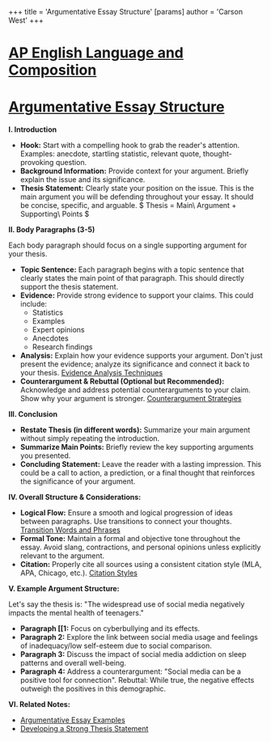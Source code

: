 +++
 title = 'Argumentative Essay Structure'
[params]
	author = 'Carson West'
+++
# [AP English Language and Composition](./../ap-english-language-and-composition/)
# [Argumentative Essay Structure](./../argumentative-essay-structure/)

**I. Introduction**

*   **Hook:**  Start with a compelling hook to grab the reader's attention.  Examples:  anecdote, startling statistic, relevant quote, thought-provoking question.
*   **Background Information:** Provide context for your argument. Briefly explain the issue and its significance.
*   **Thesis Statement:** Clearly state your position on the issue. This is the main argument you will be defending throughout your essay.  It should be concise, specific, and arguable.   $ Thesis =  Main\ Argument + Supporting\ Points $ 

**II. Body Paragraphs (3-5)**

Each body paragraph should focus on a single supporting argument for your thesis.

*   **Topic Sentence:**  Each paragraph begins with a topic sentence that clearly states the main point of that paragraph. This should directly support the thesis statement.
*   **Evidence:** Provide strong evidence to support your claims. This could include:
    *   Statistics
    *   Examples
    *   Expert opinions
    *   Anecdotes
    *   Research findings
*   **Analysis:** Explain how your evidence supports your argument. Don't just present the evidence; analyze its significance and connect it back to your thesis.  [Evidence Analysis Techniques](./../evidence-analysis-techniques/)
*   **Counterargument & Rebuttal (Optional but Recommended):** Acknowledge and address potential counterarguments to your claim.  Show why your argument is stronger. [Counterargument Strategies](./../counterargument-strategies/)


**III. Conclusion**

*   **Restate Thesis (in different words):**  Summarize your main argument without simply repeating the introduction.
*   **Summarize Main Points:** Briefly review the key supporting arguments you presented.
*   **Concluding Statement:**  Leave the reader with a lasting impression.  This could be a call to action, a prediction, or a final thought that reinforces the significance of your argument.


**IV. Overall Structure & Considerations:**

*   **Logical Flow:** Ensure a smooth and logical progression of ideas between paragraphs. Use transitions to connect your thoughts. [Transition Words and Phrases](./../transition-words-and-phrases/)
*   **Formal Tone:** Maintain a formal and objective tone throughout the essay. Avoid slang, contractions, and personal opinions unless explicitly relevant to the argument.
*   **Citation:**  Properly cite all sources using a consistent citation style (MLA, APA, Chicago, etc.). [Citation Styles](./../citation-styles/)


**V.  Example Argument Structure:**

Let's say the thesis is:  "The widespread use of social media negatively impacts the mental health of teenagers."

*   **Paragraph [[1:**  Focus on cyberbullying and its effects.
*   **Paragraph 2:** Explore the link between social media usage and feelings of inadequacy/low self-esteem due to social comparison.
*   **Paragraph 3:**  Discuss the impact of social media addiction on sleep patterns and overall well-being.
*   **Paragraph 4:** Address a counterargument:  "Social media can be a positive tool for connection". Rebuttal:  While true, the negative effects outweigh the positives in this demographic.


**VI.  Related Notes:**

*   [Argumentative Essay Examples](./../argumentative-essay-examples/)
*   [Developing a Strong Thesis Statement](./../developing-a-strong-thesis-statement/)


